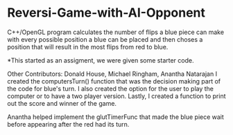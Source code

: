 # Reversi-Game-with-AI-Opponent

C++/OpenGL program calculates the number of flips
a blue piece can make with every possible position 
a blue can be placed and then choses a position that 
will result in the most flips from red to blue. 

*This started as an assigment, we were given some starter code.

Other Contributors: Donald House, Michael Ringham, Anantha Natarajan
I created the computersTurn() function that was the decision making part
of the code for blue's turn. I also created the option for the user to 
play the computer or to have a two player version. Lastly,
I created a function to print out the score and winner of the game.

Anantha helped implement the glutTimerFunc that made the blue
piece wait before appearing after the red had its turn.
